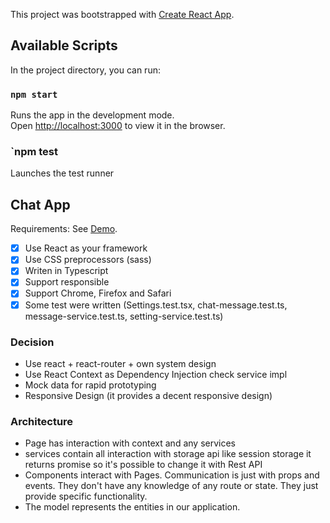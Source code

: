 This project was bootstrapped with [Create React App](https://github.com/facebook/create-react-app).

## Available Scripts
In the project directory, you can run:

### `npm start`
Runs the app in the development mode.<br />
Open [http://localhost:3000](http://localhost:3000) to view it in the browser.

### `npm test
Launches the test runner 

## Chat App
Requirements:  See [Demo](https://ronymateo2.github.io/doclerholdchat/).

- [x] Use React as your framework
- [x] Use CSS preprocessors (sass)
- [x] Writen in Typescript
- [x] Support responsible
- [x] Support Chrome, Firefox and Safari
- [x] Some test were written (Settings.test.tsx, chat-message.test.ts, message-service.test.ts, setting-service.test.ts)

### Decision

- Use react +  react-router + own system design
- Use React Context as Dependency Injection check service impl
- Mock data for rapid prototyping
- Responsive Design (it provides a decent responsive design)

### Architecture

- Page has interaction with context and any services
- services contain all interaction with storage api like session storage it returns promise so it's possible to change it with Rest API
- Components interact with Pages. Communication is just with props and events. They don't have any knowledge of any route or state. They just provide specific functionality.
- The model represents the entities in our application.
